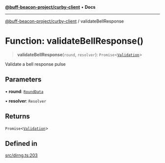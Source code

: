 [**@buff-beacon-project/curby-client**](../index.md) • **Docs**

***

[@buff-beacon-project/curby-client](../index.md) / validateBellResponse

# Function: validateBellResponse()

> **validateBellResponse**(`round`, `resolver`): `Promise`\<[`Validation`](../type-aliases/Validation.md)\>

Validate a bell response pulse

## Parameters

• **round**: [`RoundData`](../type-aliases/RoundData.md)

• **resolver**: `Resolver`

## Returns

`Promise`\<[`Validation`](../type-aliases/Validation.md)\>

## Defined in

[src/dirng.ts:203](https://github.com/buff-beacon-project/curby-js-client/blob/d961ea8fc79685bb955a01063f4c2d40db48941d/src/dirng.ts#L203)
